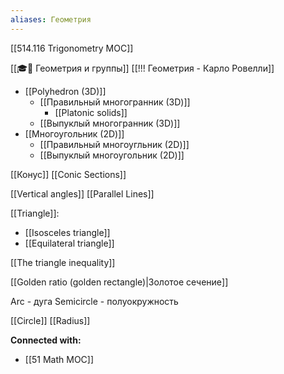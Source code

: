 ```yaml
---
aliases: Геометрия
---
```


[[514.116 Trigonometry MOC]]



[[🎓🍂 Геометрия и группы]]
[[!!! Геометрия - Карло Ровелли]]

- [[Polyhedron (3D)]]
	- [[Правильный многогранник (3D)]]
		- [[Platonic solids]]
	- [[Выпуклый многогранник (3D)]]
- [[Многоугольник (2D)]]
	- [[Правильный многоугльник (2D)]]
	- [[Выпуклый многоугольник (2D)]]


[[Конус]]
[[Conic Sections]]

[[Vertical angles]]
[[Parallel Lines]]

[[Triangle]]:
- [[Isosceles triangle]]
- [[Equilateral triangle]]

[[The triangle inequality]]

[[Golden ratio (golden rectangle)|Золотое сечение]]


Arc - дуга
Semicircle - полуокружность

[[Circle]]
	[[Radius]]




**Connected with:**
- [[51 Math MOC]]


